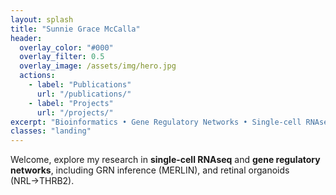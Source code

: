 ```yaml
---
layout: splash
title: "Sunnie Grace McCalla"
header:
  overlay_color: "#000"
  overlay_filter: 0.5
  overlay_image: /assets/img/hero.jpg
  actions:
    - label: "Publications"
      url: "/publications/"
    - label: "Projects"
      url: "/projects/"
excerpt: "Bioinformatics • Gene Regulatory Networks • Single-cell RNAseq"
classes: "landing"
---
```


Welcome, explore my research in **single-cell RNAseq** and **gene regulatory networks**, including GRN inference (MERLIN), and retinal organoids (NRL→THRB2).
